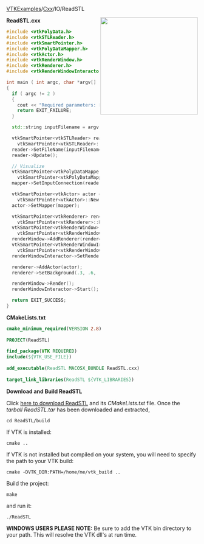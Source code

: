[VTKExamples](/home/)/[Cxx](/Cxx)/IO/ReadSTL

<img align="right" src="https://github.com/lorensen/VTKExamples/blob/gh-pages/Testing/Baseline/IO/TestReadSTL.png?raw=true" width="256" />

**ReadSTL.cxx**
```c++
#include <vtkPolyData.h>
#include <vtkSTLReader.h>
#include <vtkSmartPointer.h>
#include <vtkPolyDataMapper.h>
#include <vtkActor.h>
#include <vtkRenderWindow.h>
#include <vtkRenderer.h>
#include <vtkRenderWindowInteractor.h>

int main ( int argc, char *argv[] )
{
  if ( argc != 2 )
  {
    cout << "Required parameters: Filename" << endl;
    return EXIT_FAILURE;
  }

  std::string inputFilename = argv[1];

  vtkSmartPointer<vtkSTLReader> reader =
    vtkSmartPointer<vtkSTLReader>::New();
  reader->SetFileName(inputFilename.c_str());
  reader->Update();

  // Visualize
  vtkSmartPointer<vtkPolyDataMapper> mapper =
    vtkSmartPointer<vtkPolyDataMapper>::New();
  mapper->SetInputConnection(reader->GetOutputPort());

  vtkSmartPointer<vtkActor> actor =
    vtkSmartPointer<vtkActor>::New();
  actor->SetMapper(mapper);

  vtkSmartPointer<vtkRenderer> renderer =
    vtkSmartPointer<vtkRenderer>::New();
  vtkSmartPointer<vtkRenderWindow> renderWindow =
    vtkSmartPointer<vtkRenderWindow>::New();
  renderWindow->AddRenderer(renderer);
  vtkSmartPointer<vtkRenderWindowInteractor> renderWindowInteractor =
    vtkSmartPointer<vtkRenderWindowInteractor>::New();
  renderWindowInteractor->SetRenderWindow(renderWindow);

  renderer->AddActor(actor);
  renderer->SetBackground(.3, .6, .3); // Background color green

  renderWindow->Render();
  renderWindowInteractor->Start();

  return EXIT_SUCCESS;
}
```
**CMakeLists.txt**
```cmake
cmake_minimum_required(VERSION 2.8)
 
PROJECT(ReadSTL)
 
find_package(VTK REQUIRED)
include(${VTK_USE_FILE})
 
add_executable(ReadSTL MACOSX_BUNDLE ReadSTL.cxx)
 
target_link_libraries(ReadSTL ${VTK_LIBRARIES})
```

**Download and Build ReadSTL**

Click [here to download ReadSTL](https://github.com/lorensen/VTKWikiExamplesTarballs/raw/master/ReadSTL.tar) and its *CMakeLists.txt* file.
Once the *tarball ReadSTL.tar* has been downloaded and extracted,
```
cd ReadSTL/build 
```
If VTK is installed:
```
cmake ..
```
If VTK is not installed but compiled on your system, you will need to specify the path to your VTK build:
```
cmake -DVTK_DIR:PATH=/home/me/vtk_build ..
```
Build the project:
```
make
```
and run it:
```
./ReadSTL
```
**WINDOWS USERS PLEASE NOTE:** Be sure to add the VTK bin directory to your path. This will resolve the VTK dll's at run time.

